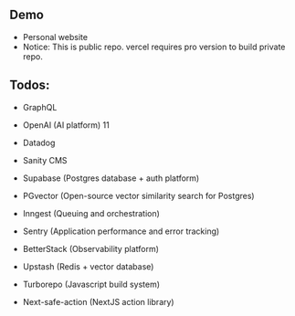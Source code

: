 ## Demo

- Personal website
- Notice: This is public repo. vercel requires pro version to build private repo.


## Todos:

- GraphQL
- OpenAI (AI platform) 11
- Datadog

- Sanity CMS
- Supabase (Postgres database + auth platform)
- PGvector (Open-source vector similarity search for Postgres)
- Inngest (Queuing and orchestration)
- Sentry (Application performance and error tracking)
- BetterStack (Observability platform)
- Upstash (Redis + vector database)
- Turborepo (Javascript build system)
- Next-safe-action (NextJS action library)
